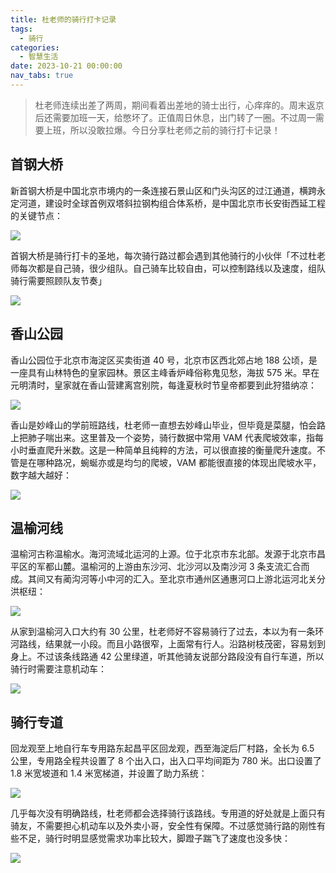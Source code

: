 ```yaml
---
title: 杜老师的骑行打卡记录
tags:
  - 骑行
categories:
  - 智慧生活
date: 2023-10-21 00:00:00
nav_tabs: true
---
```


> 杜老师连续出差了两周，期间看着出差地的骑士出行，心痒痒的。周末返京后还需要加班一天，给憋坏了。正值周日休息，出门转了一圈。不过周一需要上班，所以没敢拉爆。今日分享杜老师之前的骑行打卡记录！

<!-- more -->

## 首钢大桥

新首钢大桥是中国北京市境内的一条连接石景山区和门头沟区的过江通道，横跨永定河道，建设时全球首例双塔斜拉钢构组合体系桥，是中国北京市长安街西延工程的关键节点：

![](https://cdn.dusays.com/2023/10/638-1.jpg)

首钢大桥是骑行打卡的圣地，每次骑行路过都会遇到其他骑行的小伙伴「不过杜老师每次都是自己骑，很少组队。自己骑车比较自由，可以控制路线以及速度，组队骑行需要照顾队友节奏」

![](https://cdn.dusays.com/2023/10/638-2.jpg)

## 香山公园

香山公园位于北京市海淀区买卖街道 40 号，北京市区西北郊占地 188 公顷，是一座具有山林特色的皇家园林。景区主峰香炉峰俗称鬼见愁，海拔 575 米。早在元明清时，皇家就在香山营建离宫别院，每逢夏秋时节皇帝都要到此狩猎纳凉：

![](https://cdn.dusays.com/2023/10/638-3.jpg)

香山是妙峰山的学前班路线，杜老师一直想去妙峰山毕业，但毕竟是菜腿，怕会路上把肺子喘出来。这里普及一个姿势，骑行数据中常用 VAM 代表爬坡效率，指每小时垂直爬升米数。这是一种简单且纯粹的方法，可以很直接的衡量爬升速度。不管是在哪种路况，蜿蜒亦或是均匀的爬坡，VAM 都能很直接的体现出爬坡水平，数字越大越好：

![](https://cdn.dusays.com/2023/10/638-4.jpg)

## 温榆河线

温榆河古称温榆水。海河流域北运河的上源。位于北京市东北部。发源于北京市昌平区的军都山麓。温榆河的上游由东沙河、北沙河以及南沙河 3 条支流汇合而成。其间又有蔺沟河等小中河的汇入。至北京市通州区通惠河口上游北运河北关分洪枢纽：

![](https://cdn.dusays.com/2023/10/638-5.jpg)

从家到温榆河入口大约有 30 公里，杜老师好不容易骑行了过去，本以为有一条环河路线，结果就一小段。而且小路很窄，上面常有行人。沿路树枝茂密，容易划到身上。不过该条线路通 42 公里绿道，听其他骑友说部分路段没有自行车道，所以骑行时需要注意机动车：

![](https://cdn.dusays.com/2023/10/638-6.jpg)

## 骑行专道

回龙观至上地自行车专用路东起昌平区回龙观，西至海淀后厂村路，全长为 6.5 公里，专用路全程共设置了 8 个出入口，出入口平均间距为 780 米。出口设置了 1.8 米宽坡道和 1.4 米宽梯道，并设置了助力系统：

![](https://cdn.dusays.com/2023/10/638-7.jpg)

几乎每次没有明确路线，杜老师都会选择骑行该路线。专用道的好处就是上面只有骑友，不需要担心机动车以及外卖小哥，安全性有保障。不过感觉骑行路的刚性有些不足，骑行时明显感觉需求功率比较大，脚蹬子踹飞了速度也没多快：

![](https://cdn.dusays.com/2023/10/638-8.jpg)